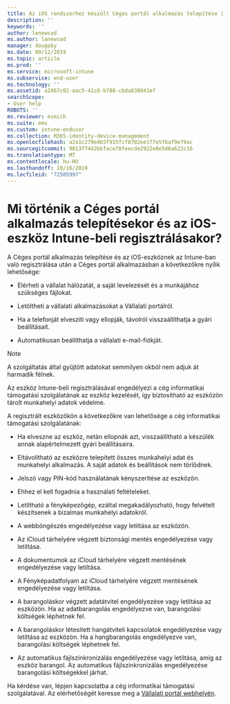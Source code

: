 ```yaml
---
title: Az iOS rendszerhez készült Céges portál alkalmazás telepítése | Microsoft Docs
description: ''
keywords: ''
author: lenewsad
ms.author: lanewsad
manager: dougeby
ms.date: 09/12/2019
ms.topic: article
ms.prod: ''
ms.service: microsoft-intune
ms.subservice: end-user
ms.technology: ''
ms.assetid: a2467c02-aac5-41c8-b788-cbda830941ef
searchScope:
- User help
ROBOTS: ''
ms.reviewer: esmich
ms.suite: ems
ms.custom: intune-enduser
ms.collection: M365-identity-device-management
ms.openlocfilehash: a2a1c279e4b5f915fcf8702ee1f7e5f6af9e79ac
ms.sourcegitcommit: 9013f7442bbface78feecde2922e8e546a622c16
ms.translationtype: MT
ms.contentlocale: hu-HU
ms.lasthandoff: 10/16/2019
ms.locfileid: "72505997"
---
```

# <a name="what-happens-if-you-install-the-company-portal-app-and-enroll-your-ios-device-in-intune"></a>Mi történik a Céges portál alkalmazás telepítésekor és az iOS-eszköz Intune-beli regisztrálásakor?

A Céges portál alkalmazás telepítése és az iOS-eszköznek az Intune-ban való regisztrálása után a Céges portál alkalmazásban a következőkre nyílik lehetősége:

- Elérheti a vállalat hálózatát, a saját levelezését és a munkájához szükséges fájlokat.

- Letöltheti a vállalati alkalmazásokat a Vállalati portálról.

- Ha a telefonját elveszíti vagy ellopják, távolról visszaállíthatja a gyári beállításait.

- Automatikusan beállíthatja a vállalati e-mail-fiókját.

> [!NOTE]
> A szolgáltatás által gyűjtött adatokat semmilyen okból nem adjuk át harmadik félnek.  

Az eszköz Intune-beli regisztrálásával engedélyezi a cég informatikai támogatási szolgálatának az eszköz kezelését, így biztosítható az eszközön tárolt munkahelyi adatok védelme.  

A regisztrált eszközökön a következőkre van lehetősége a cég informatikai támogatási szolgálatának:

- Ha elveszne az eszköz, netán ellopnák azt, visszaállítható a készülék annak alapértelmezett gyári beállításaira.

- Eltávolítható az eszközre telepített összes munkahelyi adat és munkahelyi alkalmazás. A saját adatok és beállítások nem törlődnek.

- Jelszó vagy PIN-kód használatának kényszerítése az eszközön.

- Ehhez el kell fogadnia a használati feltételeket.

- Letiltható a fényképezőgép, ezáltal megakadályozható, hogy felvételt készítsenek a bizalmas munkahelyi adatokról.

- A webböngészés engedélyezése vagy letiltása az eszközön.

- Az iCloud tárhelyére végzett biztonsági mentés engedélyezése vagy letiltása.

- A dokumentumok az iCloud tárhelyére végzett mentésének engedélyezése vagy letiltása.

- A Fényképadatfolyam az iCloud tárhelyére végzett mentésének engedélyezése vagy letiltása.

- A barangoláskor végzett adatátvitel engedélyezése vagy letiltása az eszközön. Ha az adatbarangolás engedélyezve van, barangolási költségek léphetnek fel.

- A barangoláskor létesített hangátviteli kapcsolatok engedélyezése vagy letiltása az eszközön. Ha a hangbarangolás engedélyezve van, barangolási költségek léphetnek fel.

- Az automatikus fájlszinkronizálás engedélyezése vagy letiltása, amíg az eszköz barangol. Az automatikus fájlszinkronizálás engedélyezése barangolási költségekkel járhat.



Ha kérdése van, lépjen kapcsolatba a cég informatikai támogatási szolgálatával. Az elérhetőségét keresse meg a [Vállalati portál webhelyén](https://go.microsoft.com/fwlink/?linkid=2010980).
